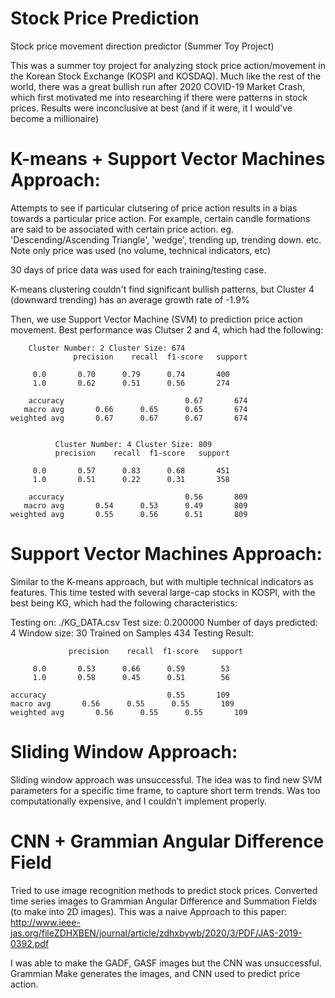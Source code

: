 
# Stock Price Prediction
Stock price movement direction predictor (Summer Toy Project)

This was a summer toy project for analyzing stock price action/movement in the Korean Stock Exchange (KOSPI and KOSDAQ). Much like the rest of the world, there was a great bullish run after 2020 COVID-19 Market Crash, which first motivated me into researching if there were patterns in stock prices. Results were inconclusive at best (and if it were, it I would've become a millionaire)

# K-means + Support Vector Machines Approach:

Attempts to see if particular clutsering of price action results in a bias towards a particular 
price action. For example, certain candle formations are said to be associated with certain price 
action. eg. 'Descending/Ascending Triangle', 'wedge', trending up, trending down. etc. Note only price was used (no volume, technical indicators, etc)

30 days of price data was used for each training/testing case.

K-means clustering couldn't find significant bullish patterns, but Cluster 4 (downward trending)
has an average growth rate of -1.9%

Then, we use Support Vector Machine (SVM) to prediction price action movement. Best performance was 
Clutser 2 and 4, which had the following:

		Cluster Number: 2 Cluster Size: 674
	              precision    recall  f1-score   support

         0.0       0.70      0.79      0.74       400
         1.0       0.62      0.51      0.56       274

	    accuracy                           0.67       674
	   macro avg       0.66      0.65      0.65       674
	weighted avg       0.67      0.67      0.67       674


              Cluster Number: 4 Cluster Size: 809
              precision    recall  f1-score   support

         0.0       0.57      0.83      0.68       451
         1.0       0.51      0.22      0.31       358

	    accuracy                           0.56       809
	   macro avg       0.54      0.53      0.49       809
	weighted avg       0.55      0.56      0.51       809

# Support Vector Machines Approach:

Similar to the K-means approach, but with multiple technical indicators as features.
This time tested with several large-cap stocks in KOSPI, with the best being KG, which had the following characteristics:

Testing on: ./KG_DATA.csv
Test size: 0.200000
Number of days predicted: 4
Window size: 30
Trained on Samples 434
Testing Result:
		   
		         precision    recall  f1-score   support

         0.0       0.53      0.66      0.59        53
         1.0       0.58      0.45      0.51        56

    accuracy                           0.55       109
	macro avg       0.56      0.55      0.55       109
	weighted avg       0.56      0.55      0.55       109


# Sliding Window Approach:

Sliding window approach was unsuccessful. The idea was to find new SVM parameters for a specific time frame, to capture short term trends. Was too computationally expensive, and I couldn't implement properly.

# CNN + Grammian Angular Difference Field

Tried to use image recognition methods to predict stock prices. Converted time series images to Grammian Angular Difference and Summation Fields (to make into 2D images). This was a naive Approach to this paper: 
http://www.ieee-jas.org/fileZDHXBEN/journal/article/zdhxbywb/2020/3/PDF/JAS-2019-0392.pdf

I was able to make the GADF, GASF images but the CNN was unsuccessful.
Grammian Make generates the images, and CNN used to predict price action.
